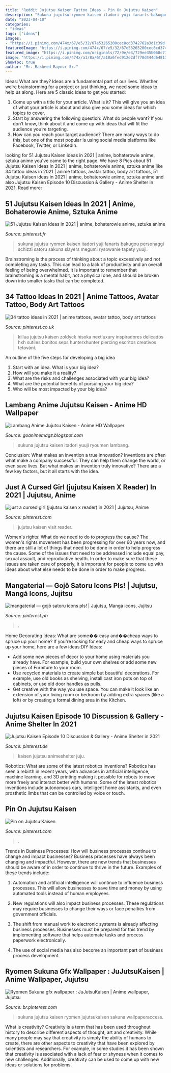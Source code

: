 ```yaml
---
title: "Reddit Jujutsu Kaisen Tattoo Ideas ~ Pin On Jujutsu Kaisen"
description: "Sukuna jujutsu ryomen kaisen itadori yuji fanarts bakugou personaggi schizzi satoru sakuna slayers megumi rysowanie tapety yuuji"
date: "2023-04-10"
categories:
- "ideas"
tags: ["ideas"]
images:
- "https://i.pinimg.com/474x/67/e5/32/67e53265200cec8cd3742762a3d1c39d.jpg"
featuredImage: "https://i.pinimg.com/474x/67/e5/32/67e53265200cec8cd3742762a3d1c39d.jpg"
featured_image: "https://i.pinimg.com/originals/72/9e/e3/729ee35b068c71e9f7c6a24bd656490b.jpg"
image: "https://i.pinimg.com/474x/a1/8a/6f/a18a6fed912e2df778d444d6481322c9.jpg"
ShowToc: true
author: "Mr. Rasheed Raynor Sr."
---
```



Ideas: What are they?
Ideas are a fundamental part of our lives. Whether we’re brainstorming for a project or just thinking, we need some ideas to help us along. Here are 5 classic ideas to get you started:
1. Come up with a title for your article. What is it? This will give you an idea of what your article is about and also give you some ideas for which topics to cover.
2. Start by answering the following question: What do people want? If you don’t know, think about it and come up with ideas that will fit the audience you’re targeting. 
3. How can you reach your target audience? There are many ways to do this, but one of the most popular is using social media platforms like Facebook, Twitter, or LinkedIn.

	

		
looking for 51 Jujutsu Kaisen ideas in 2021 | anime, bohaterowie anime, sztuka anime you've came to the right page. We have 8 Pics about 51 Jujutsu Kaisen ideas in 2021 | anime, bohaterowie anime, sztuka anime like 34 tattoo ideas in 2021 | anime tattoos, avatar tattoo, body art tattoos, 51 Jujutsu Kaisen ideas in 2021 | anime, bohaterowie anime, sztuka anime and also Jujutsu Kaisen Episode 10 Discussion &amp; Gallery - Anime Shelter in 2021. Read more:
		
    
## 51 Jujutsu Kaisen Ideas In 2021 | Anime, Bohaterowie Anime, Sztuka Anime

<img loading=lazy src="https://i.pinimg.com/474x/67/e5/32/67e53265200cec8cd3742762a3d1c39d.jpg" onerror="this.onerror=null;this.src='https://tse4.mm.bing.net/th?id=OIP.lU6EKIvSbW58wumc1dROGwAAAA&amp;pid=15.1';" alt="51 Jujutsu Kaisen ideas in 2021 | anime, bohaterowie anime, sztuka anime">

_Source: pinterest.fr_

>sukuna jujutsu ryomen kaisen itadori yuji fanarts bakugou personaggi schizzi satoru sakuna slayers megumi rysowanie tapety yuuji. 

	

Brainstroming is the process of thinking about a topic excessively and not completing any tasks. This can lead to a lack of productivity and an overall feeling of being overwhelmed. It is important to remember that brainstroming is a mental habit, not a physical one, and should be broken down into smaller tasks that can be completed.

    
## 34 Tattoo Ideas In 2021 | Anime Tattoos, Avatar Tattoo, Body Art Tattoos

<img loading=lazy src="https://i.pinimg.com/474x/a1/8a/6f/a18a6fed912e2df778d444d6481322c9.jpg" onerror="this.onerror=null;this.src='https://tse1.mm.bing.net/th?id=OIP.9hra8LBunZTqQ8gKKO6_zAAAAA&amp;pid=15.1';" alt="34 tattoo ideas in 2021 | anime tattoos, avatar tattoo, body art tattoos">

_Source: pinterest.co.uk_

>killua jujutsu kaisen zoldyck hisoka nextluxury inspiradores delicados hxh sutiles bonitos seps hunterxhunter piercing escritos creativos tetování. 

	

An outline of the five steps for developing a big idea
1. Start with an idea. What is your big idea?
2. How will you make it a reality?
3. What are the risks and challenges associated with your big idea?
4. What are the potential benefits of pursuing your big idea?
5. Who will be most impacted by your big idea?

    
## Lambang Anime Jujutsu Kaisen - Anime HD Wallpaper

<img loading=lazy src="https://i.ebayimg.com/images/g/GYQAAOSwAaVfqz~X/s-l300.jpg" onerror="this.onerror=null;this.src='https://tse2.mm.bing.net/th?id=OIP.Yf82JT8xZFYnivs3IrYKtgAAAA&amp;pid=15.1';" alt="Lambang Anime Jujutsu Kaisen - Anime HD Wallpaper">

_Source: goanimemagz.blogspot.com_

>sukuna jujutsu kaisen itadori yuuji ryoumen lambang. 

	

Conclusion: What makes an invention a true innovation?
Inventions are often what make a company successful. They can help them change the world, or even save lives. But what makes an invention truly innovative? There are a few key factors, but it all starts with the idea.

    
## Just A Cursed Girl (jujutsu Kaisen X Reader) In 2021 | Jujutsu, Anime

<img loading=lazy src="https://i.pinimg.com/originals/62/9d/76/629d766a59b1f542db66c038dde0a4dc.jpg" onerror="this.onerror=null;this.src='https://tse4.mm.bing.net/th?id=OIP.pIafyHq7oNp62V2OaWjgPgHaFq&amp;pid=15.1';" alt="just a cursed girl (jujutsu kaisen x reader) in 2021 | Jujutsu, Anime">

_Source: pinterest.com_

>jujutsu kaisen visit reader. 

	

Women's rights: What do we need to do to progress the cause?
The women's rights movement has been progressing for over 60 years now, and there are still a lot of things that need to be done in order to help progress the cause. Some of the issues that need to be addressed include equal pay, sexual assault, and reproductive health. In order to make sure that these issues are taken care of properly, it is important for people to come up with ideas about what else needs to be done in order to make progress.

    
## Mangaterial — Gojō Satoru Icons Pls! | Jujutsu, Mangá Icons, Jujitsu

<img loading=lazy src="https://i.pinimg.com/236x/c2/82/72/c28272c9dd45d1064fab4e8e4c677405.jpg?nii=t" onerror="this.onerror=null;this.src='https://tse2.mm.bing.net/th?id=OIP.JlbZiCoZt7hST5SkbKp5mAAAAA&amp;pid=15.1';" alt="mangaterial — gojō satoru icons pls! | Jujutsu, Mangá icons, Jujitsu">

_Source: pinterest.ph_

>. 

	

Home Decorating Ideas: What are some�� easy and��cheap ways to spruce up your home?
If you're looking for easy and cheap ways to spruce up your home, here are a few ideas:DIY Ideas: 
- Add some new pieces of decor to your home using materials you already have. For example, build your own shelves or add some new pieces of Furniture to your room. 
- Use recycled materials to create simple but beautiful decorations. For example, use old books as shelving, install cast iron pots on top of cabinets, or use old door handles as pulls. 
- Get creative with the way you use space. You can make it look like an extension of your living room or bedroom by adding extra spaces (like a loft) or by creating a formal dining area in the Kitchen.

    
## Jujutsu Kaisen Episode 10 Discussion &amp; Gallery - Anime Shelter In 2021

<img loading=lazy src="https://i.pinimg.com/originals/72/9e/e3/729ee35b068c71e9f7c6a24bd656490b.jpg" onerror="this.onerror=null;this.src='https://tse4.mm.bing.net/th?id=OIP.SJ7ldFc0C7AcpeWOKSorFwHaHa&amp;pid=15.1';" alt="Jujutsu Kaisen Episode 10 Discussion &amp; Gallery - Anime Shelter in 2021">

_Source: pinterest.de_

>kaisen jujutsu animeshelter juju. 

	

Robotics: What are some of the latest robotics inventions?
Robotics has seen a rebirth in recent years, with advances in artificial intelligence, machine learning, and 3D printing making it possible for robots to move more freely and interact better with humans. Some of the latest robotics inventions include autonomous cars, intelligent home assistants, and even prosthetic limbs that can be controlled by voice or touch.

    
## Pin On Jujutsu Kaisen

<img loading=lazy src="https://i.pinimg.com/736x/b0/71/94/b07194c68cb937819f514b0dedd80c62.jpg" onerror="this.onerror=null;this.src='https://tse1.mm.bing.net/th?id=OIP.d5-I7sR2PxUNsp5a2kk2WAHaKf&amp;pid=15.1';" alt="Pin on Jujutsu Kaisen">

_Source: pinterest.com_

>. 

	

Trends in Business Processes: How will business processes continue to change and impact businesses?
Business processes have always been changing and impactful. However, there are new trends that businesses should be aware of in order to continue to thrive in the future. Examples of these trends include:
1. Automation and artificial intelligence will continue to influence business processes. This will allow businesses to save time and money by using automated tools instead of human employees.

2. New regulations will also impact business processes. These regulations may require businesses to change their ways or face penalties from government officials.

3. The shift from manual work to electronic systems is already affecting business processes. Businesses must be prepared for this trend by implementing software that helps automate tasks and process paperwork electronically.

4. The use of social media has also become an important part of business process development.

    
## Ryomen Sukuna Gfx Wallpaper : JuJutsuKaisen | Anime Wallpaper, Jujutsu

<img loading=lazy src="https://i.pinimg.com/originals/c4/a6/0f/c4a60f91648a5ceceb484d30f2b19877.png" onerror="this.onerror=null;this.src='https://tse1.mm.bing.net/th?id=OIP.tpnWS9xmFr6zRT7EcFJBDAHaEK&amp;pid=15.1';" alt="Ryomen Sukuna gfx wallpaper : JuJutsuKaisen | Anime wallpaper, Jujutsu">

_Source: br.pinterest.com_

>sukuna jujutsu kaisen ryomen jujutsukaisen sakuna wallpaperaccess. 

	

What is creativity?
Creativity is a term that has been used throughout history to describe different aspects of thought, art and creativity. While many people may say that creativity is simply the ability of humans to create, there are other aspects to creativity that have been explored by scientists and researchers. For example, in some studies it has been shown that creativity is associated with a lack of fear or shyness when it comes to new challenges. Additionally, creativity can be used to come up with new ideas or solutions for problems.

